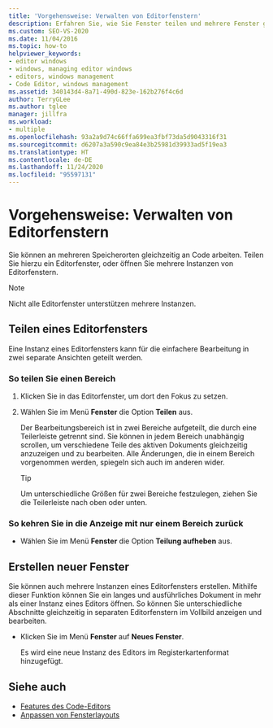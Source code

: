 ```yaml
---
title: 'Vorgehensweise: Verwalten von Editorfenstern'
description: Erfahren Sie, wie Sie Fenster teilen und mehrere Fenster gleichzeitig öffnen können, damit Sie Ihren Code in idealer Weise anzeigen können.
ms.custom: SEO-VS-2020
ms.date: 11/04/2016
ms.topic: how-to
helpviewer_keywords:
- editor windows
- windows, managing editor windows
- editors, windows management
- Code Editor, windows management
ms.assetid: 340143d4-8a71-490d-823e-162b276f4c6d
author: TerryGLee
ms.author: tglee
manager: jillfra
ms.workload:
- multiple
ms.openlocfilehash: 93a2a9d74c66ffa699ea3fbf73da5d9043316f31
ms.sourcegitcommit: d6207a3a590c9ea84e3b25981d39933ad5f19ea3
ms.translationtype: HT
ms.contentlocale: de-DE
ms.lasthandoff: 11/24/2020
ms.locfileid: "95597131"
---
```

# <a name="how-to-manage-editor-windows"></a>Vorgehensweise: Verwalten von Editorfenstern

Sie können an mehreren Speicherorten gleichzeitig an Code arbeiten. Teilen Sie hierzu ein Editorfenster, oder öffnen Sie mehrere Instanzen von Editorfenstern.

> [!NOTE]
> Nicht alle Editorfenster unterstützen mehrere Instanzen.

## <a name="split-an-editor-window"></a>Teilen eines Editorfensters

Eine Instanz eines Editorfensters kann für die einfachere Bearbeitung in zwei separate Ansichten geteilt werden.

### <a name="to-split-a-pane"></a>So teilen Sie einen Bereich

1. Klicken Sie in das Editorfenster, um dort den Fokus zu setzen.

2. Wählen Sie im Menü **Fenster** die Option **Teilen** aus.

     Der Bearbeitungsbereich ist in zwei Bereiche aufgeteilt, die durch eine Teilerleiste getrennt sind. Sie können in jedem Bereich unabhängig scrollen, um verschiedene Teile des aktiven Dokuments gleichzeitig anzuzeigen und zu bearbeiten. Alle Änderungen, die in einem Bereich vorgenommen werden, spiegeln sich auch im anderen wider.

    > [!TIP]
    > Um unterschiedliche Größen für zwei Bereiche festzulegen, ziehen Sie die Teilerleiste nach oben oder unten.

### <a name="to-return-to-single-pane-view"></a>So kehren Sie in die Anzeige mit nur einem Bereich zurück

- Wählen Sie im Menü **Fenster** die Option **Teilung aufheben** aus.

## <a name="create-new-windows"></a>Erstellen neuer Fenster

Sie können auch mehrere Instanzen eines Editorfensters erstellen. Mithilfe dieser Funktion können Sie ein langes und ausführliches Dokument in mehr als einer Instanz eines Editors öffnen. So können Sie unterschiedliche Abschnitte gleichzeitig in separaten Editorfenstern im Vollbild anzeigen und bearbeiten.

- Klicken Sie im Menü **Fenster** auf **Neues Fenster**.

   Es wird eine neue Instanz des Editors im Registerkartenformat hinzugefügt.

## <a name="see-also"></a>Siehe auch

- [Features des Code-Editors](../ide/writing-code-in-the-code-and-text-editor.md)
- [Anpassen von Fensterlayouts](../ide/customizing-window-layouts-in-visual-studio.md)
